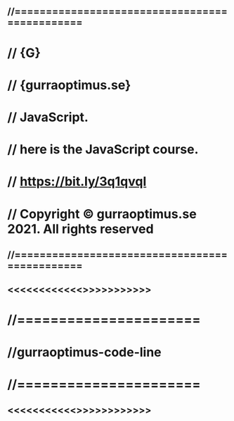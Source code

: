 ## //==============================================
#  // {G}
#  // {gurraoptimus.se}
#  // JavaScript.
#  // here is the JavaScript course.
#  // https://bit.ly/3q1qvql 
#  // Copyright © gurraoptimus.se 2021. All rights reserved
## //==============================================

## <<<<<<<<<<<<>>>>>>>>>>>
# //======================
# //gurraoptimus-code-line
# //======================
## <<<<<<<<<<<>>>>>>>>>>>>
